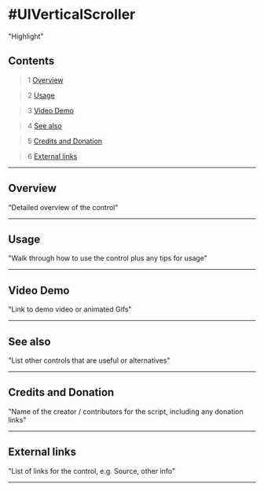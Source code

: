 #UIVerticalScroller
==============



"Highlight"



Contents
---------
> 1 [Overview](#markdown-header-overview)

> 2 [Usage](#markdown-header-usage)

> 3 [Video Demo](#markdown-header-video-demo)

> 4 [See also](#markdown-header-see-also)

> 5 [Credits and Donation](#markdown-header-credits-and-donation)

> 6 [External links](#markdown-header-external-links)

---------

## Overview

"Detailed overview of the control"


---------

## Usage

"Walk through how to use the control plus any tips for usage"


---------

## Video Demo

"Link to demo video or animated Gifs"


---------

## See also

"List other controls that are useful or alternatives"


---------

## Credits and Donation

"Name of the creator / contributors for the script, including any donation links"

---------

## External links

"List of links for the control, e.g. Source, other info"

---------

